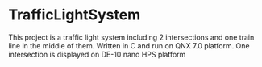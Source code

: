 # TrafficLightSystem
This project is a traffic light system including 2 intersections and one train line in the middle of them.
Written in C and run on QNX 7.0 platform.
One intersection is displayed on DE-10 nano HPS platform
